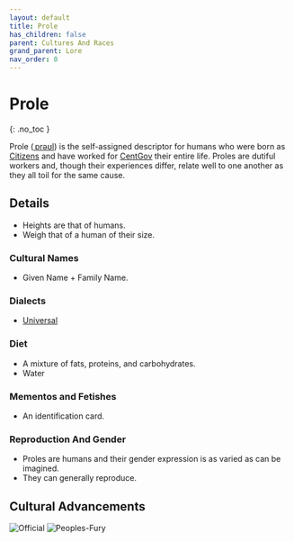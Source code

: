 ```yaml
---
layout: default
title: Prole
has_children: false
parent: Cultures And Races
grand_parent: Lore
nav_order: 0
---
```

# Prole
{: .no_toc }

Prole ([ˌprəʊl](https://en.wikipedia.org/wiki/International_Phonetic_Alphabet)) is the self-assigned descriptor for humans who were born as [Citizens](Game/Terms-And-Jargon#Citizen) and have worked for [CentGov](Game/Terms-And-Jargon#CentGov) their entire life. Proles are dutiful workers and, though their experiences differ, relate well to one another as they all toil for the same cause.

## Details
* Heights are that of humans.
* Weigh that of a human of their size.

### Cultural Names
* Given Name + Family Name.

### Dialects
* [Universal](Game/Terms-And-Jargon#Universal)


### Diet
* A mixture of fats, proteins, and carbohydrates.
* Water

### Mementos and Fetishes
* An identification card.

### Reproduction And Gender
* Proles are humans and their gender expression is as varied as can be imagined.
* They can generally reproduce.

## Cultural Advancements
![Official](Game/Blocks/Official)
![Peoples-Fury](Game/Blocks/Peoples-Fury)